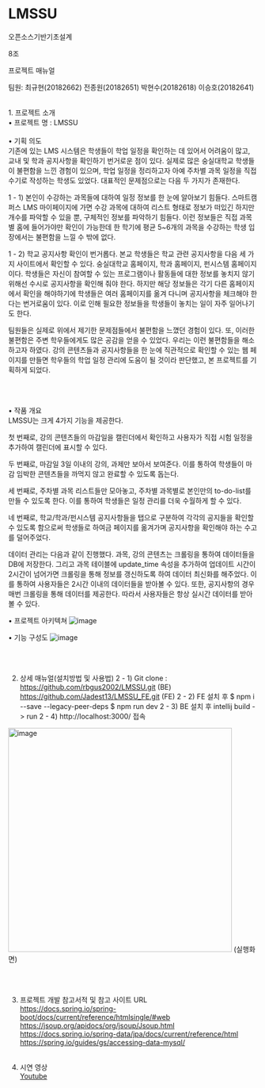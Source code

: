 # LMSSU

오픈소스기반기초설계

8조

프로젝트 매뉴얼

팀원: 최규현(20182662)
전종원(20182651)
박현수(20182618)
이승호(20182641)

<br>
1. 프로젝트 소개 <br>
• 프로젝트 명 : LMSSU <br> <br>
• 기획 의도 
<br>
기존에 있는 LMS 시스템은 학생들이 학업 일정을 확인하는 데 있어서 어려움이 많고, 교내 및 학과 공지사항을 확인하기 번거로운 점이 있다. 실제로 많은 숭실대학교 학생들이 불편함을 느낀 경험이 있으며, 학업 일정을 정리하고자 아예 주차별 과목 일정을 직접 수기로 작성하는 학생도 있었다. 대표적인 문제점으로는 다음 두 가지가 존재한다.

1 - 1) 본인이 수강하는 과목들에 대하여 일정 정보를 한 눈에 알아보기 힘들다.
스마트캠퍼스 LMS 마이페이지에 가면 수강 과목에 대하여 리스트 형태로 정보가 떠있긴 하지만 개수를 파악할 수 있을 뿐, 구체적인 정보를 파악하기 힘들다. 이런 정보들은 직접 과목별 홈에 들어가야만 확인이 가능한데 한 학기에 평균 5~6개의 과목을 수강하는 학생 입장에서는 불편함을 느낄 수 밖에 없다.

1 - 2) 학교 공지사항 확인이 번거롭다.
본교 학생들은 학교 관련 공지사항을 다음 세 가지 사이트에서 확인할 수 있다. 숭실대학교 홈페이지, 학과 홈페이지, 펀시스템 홈페이지이다. 학생들은 자신이 참여할 수 있는 프로그램이나 활동들에 대한 정보를 놓치지 않기 위해선 수시로 공지사항을 확인해 줘야 한다. 하지만 해당 정보들은 각기 다른 홈페이지에서 확인을 해야하기에 학생들은 여러 홈페이지를 옮겨 다니며 공지사항을 체크해야 한다는 번거로움이 있다. 이로 인해 필요한 정보들을 학생들이 놓치는 일이 자주 일어나기도 한다.
 
팀원들은 실제로 위에서 제기한 문제점들에서 불편함을 느꼈던 경험이 있다. 또, 이러한 불편함은 주변 학우들에게도 많은 공감을 얻을 수 있었다. 우리는 이런 불편함들을 해소하고자 하였다. 강의 콘텐츠들과 공지사항들을 한 눈에 직관적으로 확인할 수 있는 웹 페이지를 만들면 학우들의 학업 일정 관리에 도움이 될 것이라 판단했고, 본 프로젝트를 기획하게 되었다.

<br><br>

• 작품 개요 <br>
LMSSU는 크게 4가지 기능을 제공한다.

첫 번째로, 강의 콘텐츠들의 마감일을 캘린더에서 확인하고 사용자가 직접 시험 일정을 추가하여 캘린더에 표시할 수 있다.

두 번째로, 마감일 3일 이내의 강의, 과제만 보아서 보여준다. 이를 통하여 학생들이 마감 임박한 콘텐츠들을 까먹지 않고 완료할 수 있도록 돕는다.

세 번째로, 주차별 과목 리스트들만 모아놓고, 주차별 과목별로 본인만의 to-do-list를 만들 수 있도록 한다. 이를 통하여 학생들은 일정 관리를 더욱 수월하게 할 수 있다.
 
네 번째로, 학교/학과/펀시스템 공지사항들을 탭으로 구분하여 각각의 공지들을 확인할 수 있도록 함으로써 학생들로 하여금 페이지를 옮겨가며 공지사항을 확인해야 하는 수고를 덜어주었다.
 
데이터 관리는 다음과 같이 진행했다. 
과목, 강의 콘텐츠는 크롤링을 통하여 데이터들을 DB에 저장한다. 그리고 과목 테이블에 update_time 속성을 추가하여 업데이트 시간이 2시간이 넘어가면 크롤링을 통해 정보를 갱신하도록 하여 데이터 최신화를 해주었다. 이를 통하여 사용자들은 2시간 이내의 데이터들을 받아볼 수 있다. 또한, 공지사항의 경우 매번 크롤링을 통해 데이터를 제공한다. 따라서 사용자들은 항상 실시간 데이터를 받아볼 수 있다.

• 프로젝트 아키텍쳐
   ![image](https://user-images.githubusercontent.com/81209525/206213728-17b80742-7b3e-40f6-b505-4d4fdc9b01be.png)

• 기능 구성도
  ![image](https://user-images.githubusercontent.com/81209525/206213742-752ae971-c9f0-4138-8b2f-1547479c7991.png)


<br> <br>

2. 상세 매뉴얼(설치방법 및 사용법)
2 - 1) Git clone : https://github.com/rbgus2002/LMSSU.git (BE)
		https://github.com/Jadest13/LMSSU_FE.git (FE)
2 - 2) FE 설치 후 $ npm i --save --legacy-peer-deps
		 $ npm run dev
2 - 3) BE 설치 후 intellij build -> run
2 - 4) http://localhost:3000/ 접속

 <img width="452" alt="image" src="https://user-images.githubusercontent.com/81209525/206213757-f6e858ac-e0af-407d-baae-c4a2d1f8be52.png">
(실행화면)

<br><br>

3. 프로젝트 개발 참고서적 및 참고 사이트 URL <br>
https://docs.spring.io/spring-boot/docs/current/reference/htmlsingle/#web <br>
https://jsoup.org/apidocs/org/jsoup/Jsoup.html <br>
https://docs.spring.io/spring-data/jpa/docs/current/reference/html <br>
https://spring.io/guides/gs/accessing-data-mysql/ <br><br>


4. 시연 영상 <br>
[Youtube](https://youtu.be/NQos49uvTY8)

